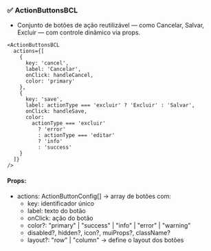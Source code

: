 ### ✅ ActionButtonsBCL

- Conjunto de botões de ação reutilizável — como Cancelar, Salvar, Excluir — com controle dinâmico via props.

```tsx
<ActionButtonsBCL
  actions={[
    {
      key: 'cancel',
      label: 'Cancelar',
      onClick: handleCancel,
      color: 'primary'
    },
    {
      key: 'save',
      label: actionType === 'excluir' ? 'Excluir' : 'Salvar',
      onClick: handleSave,
      color:
        actionType === 'excluir'
          ? 'error'
          : actionType === 'editar'
          ? 'info'
          : 'success'
    }
  ]}
/>
```

#### Props:
- actions: ActionButtonConfig[] → array de botões com:
  - key: identificador único
  - label: texto do botão
  - onClick: ação do botão
  - color?: "primary" | "success" | "info" | "error" | "warning"
  - disabled?, hidden?, icon?, muiProps?, className?
  - layout?: "row" | "column" → define o layout dos botões


